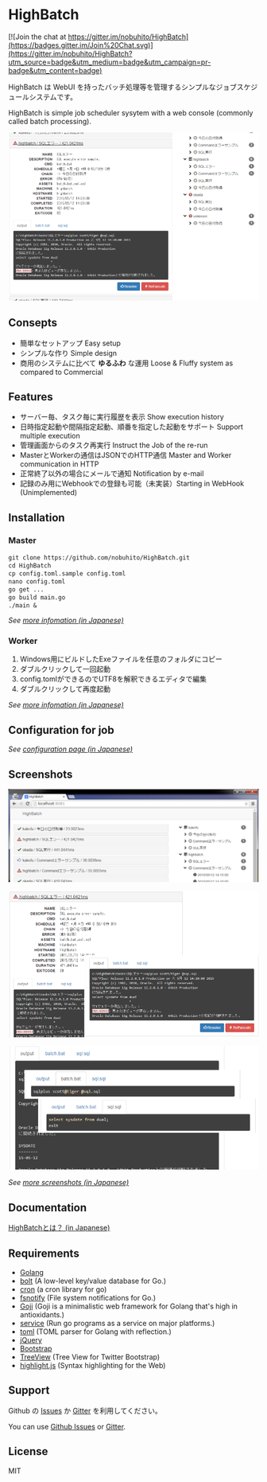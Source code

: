 # HighBatch

[![Join the chat at https://gitter.im/nobuhito/HighBatch](https://badges.gitter.im/Join%20Chat.svg)](https://gitter.im/nobuhito/HighBatch?utm_source=badge&utm_medium=badge&utm_campaign=pr-badge&utm_content=badge)

HighBatch は WebUI を持ったバッチ処理等を管理するシンプルなジョブスケジュールシステムです。

HighBatch is simple job scheduler sysytem with a web console (commonly called batch processing). 

![main](https://raw.githubusercontent.com/nobuhito/HighBatch/master/public/doc/intro/img/highbatch_main_1.png)

## Consepts

- 簡単なセットアップ Easy setup
- シンプルな作り Simple design
- 商用のシステムに比べて **ゆるふわ** な運用 Loose & Fluffy system as compared to Commercial

## Features

- サーバー毎、タスク毎に実行履歴を表示 Show execution history
- 日時指定起動や間隔指定起動、順番を指定した起動をサポート Support multiple execution
- 管理画面からのタスク再実行 Instruct the Job of the re-run
- MasterとWorkerの通信はJSONでのHTTP通信 Master and Worker communication in HTTP
- 正常終了以外の場合にメールで通知 Notification by e-mail
- 記録のみ用にWebhookでの登録も可能（未実装）Starting in WebHook (Unimplemented)

## Installation

### Master

```
git clone https://github.com/nobuhito/HighBatch.git
cd HighBatch
cp config.toml.sample config.toml
nano config.toml
go get ...
go build main.go
./main &
```

*See [more infomation (in Japanese)](http://www.slideshare.net/NobuhitoSato/highbatch/22)*

### Worker

1. Windows用にビルドしたExeファイルを任意のフォルダにコピー
1. ダブルクリックして一回起動
1. config.tomlができるのでUTF8を解釈できるエディタで編集
1. ダブルクリックして再度起動

*See [more infomation (in Japanese)](http://www.slideshare.net/NobuhitoSato/highbatch/26)*

## Configuration for job

*See [configuration page (in Japanese)](http://www.slideshare.net/NobuhitoSato/highbatch/35)*

## Screenshots

![list](https://github.com/nobuhito/HighBatch/raw/master/public/doc/intro/img/highbatch_list_min.png)

![error](https://github.com/nobuhito/HighBatch/raw/master/public/doc/intro/img/highbatch_error.png)

![assets](https://github.com/nobuhito/HighBatch/raw/master/public/doc/intro/img/highbatch_assets.png)

*See [more screenshots (in Japanese)](http://www.slideshare.net/NobuhitoSato/highbatch/40)*

## Documentation

[HighBatchとは？ (in Japanese)](https://github.com/nobuhito/HighBatch/raw/master/public/doc/intro/highbatch.pdf)

## Requirements

- [Golang](https://golang.org/)
- [bolt](https://github.com/boltdb/bolt) (A low-level key/value database for Go.)
- [cron](https://github.com/robfig/cron) (a cron library for go)
- [fsnotify](https://github.com/go-fsnotify/fsnotify) (File system notifications for Go.)
- [Goji](https://github.com/zenazn/goji) (Goji is a minimalistic web framework for Golang that's high in antioxidants.)
- [service](https://github.com/kardianos/service) (Run go programs as a service on major platforms.)
- [toml](https://github.com/BurntSushi/toml) (TOML parser for Golang with reflection.)
- [jQuery](https://jquery.com/)
- [Bootstrap](http://getbootstrap.com/)
- [TreeView](https://github.com/jonmiles/bootstrap-treeview) (Tree View for Twitter Bootstrap)
- [highlight.js](https://highlightjs.org/) (Syntax highlighting for the Web)

## Support

Github の [Issues](https://github.com/nobuhito/highbatch/issues)  か [Gitter](https://gitter.im/nobuhito/HighBatch) を利用してください。

You can use [Github Issues](https://github.com/nobuhito/highbatch/issues) or [Gitter](https://gitter.im/nobuhito/HighBatch).

## License

MIT


